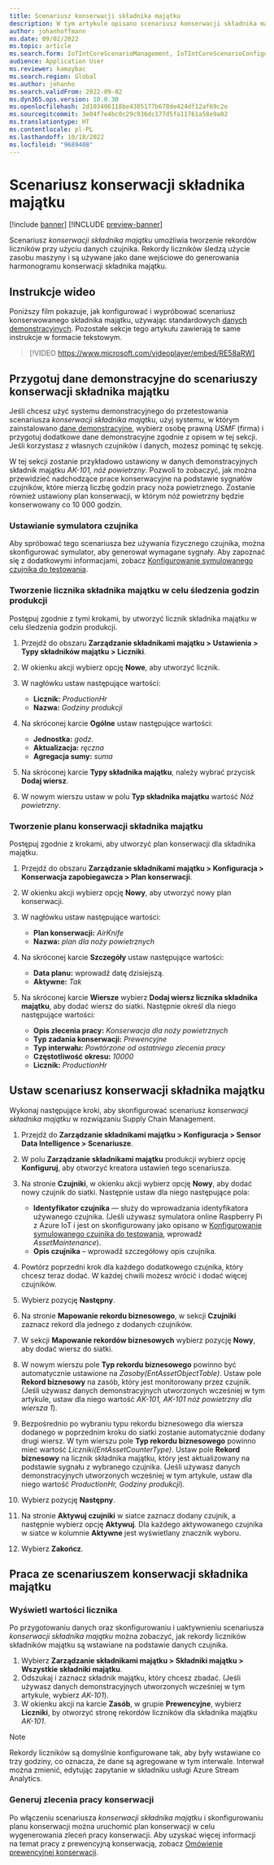 ```yaml
---
title: Scenariusz konserwacji składnika majątku
description: W tym artykule opisano scenariusz konserwacji składnika majątku, który umożliwia używanie danych czujnika w celu tworzenia rekordów liczników, które śledzą użycie zasobu maszyny.
author: johanhoffmann
ms.date: 09/02/2022
ms.topic: article
ms.search.form: IoTIntCoreScenarioManagement, IoTIntCoreScenarioConfigurationWizardV2, EntAssetCounter
audience: Application User
ms.reviewer: kamaybac
ms.search.region: Global
ms.author: johanho
ms.search.validFrom: 2022-09-02
ms.dyn365.ops.version: 10.0.30
ms.openlocfilehash: 2d103406118be4385177b678de424df12af69c2e
ms.sourcegitcommit: 3e04f7e4bc0c29c936dc177d5fa11761a58e9a02
ms.translationtype: HT
ms.contentlocale: pl-PL
ms.lasthandoff: 10/18/2022
ms.locfileid: "9689408"
---
```

# <a name="the-asset-maintenance-scenario"></a>Scenariusz konserwacji składnika majątku

[!include [banner](../includes/banner.md)]
[!INCLUDE [preview-banner](../includes/preview-banner.md)]
<!-- KFM: Preview until further notice -->

Scenariusz *konserwacji składnika majątku* umożliwia tworzenie rekordów liczników przy użyciu danych czujnika. Rekordy liczników śledzą użycie zasobu maszyny i są używane jako dane wejściowe do generowania harmonogramu konserwacji składnika majątku.

## <a name="video-instructions"></a>Instrukcje wideo

Poniższy film pokazuje, jak konfigurować i wypróbować scenariusz konserwowanego składnika majątku, używając standardowych [danych demonstracyjnych](../../fin-ops-core/fin-ops/get-started/demo-data.md). Pozostałe sekcje tego artykułu zawierają te same instrukcje w formacie tekstowym.

> [!VIDEO https://www.microsoft.com/videoplayer/embed/RE58aRW]

## <a name="prepare-demo-data-for-the-asset-maintenance-scenario"></a>Przygotuj dane demonstracyjne do scenariuszy konserwacji składnika majątku

Jeśli chcesz użyć systemu demonstracyjnego do przetestowania scenariusza *konserwacji składnika majątku*, użyj systemu, w którym zainstalowano [dane demonstracyjne](../../fin-ops-core/fin-ops/get-started/demo-data.md), wybierz osobę prawną *USMF* (firma) i przygotuj dodatkowe dane demonstracyjne zgodnie z opisem w tej sekcji. Jeśli korzystasz z własnych czujników i danych, możesz pominąć tę sekcję.

W tej sekcji zostanie przykładowo ustawiony w danych demonstracyjnych składnik majątku *AK-101, nóż powietrzny*. Pozwoli to zobaczyć, jak można przewidzieć nadchodzące prace konserwacyjne na podstawie sygnałów czujników, które mierzą liczbę godzin pracy noża powietrznego. Zostanie również ustawiony plan konserwacji, w którym nóż powietrzny będzie konserwowany co 10 000 godzin.

### <a name="set-up-a-sensor-simulator"></a>Ustawianie symulatora czujnika

Aby spróbować tego scenariusza bez używania fizycznego czujnika, można skonfigurować symulator, aby generował wymagane sygnały. Aby zapoznać się z dodatkowymi informacjami, zobacz [Konfigurowanie symulowanego czujnika do testowania](sdi-set-up-simulated-sensor.md).

### <a name="create-an-asset-counter-to-track-production-hours"></a>Tworzenie licznika składnika majątku w celu śledzenia godzin produkcji

Postępuj zgodnie z tymi krokami, by utworzyć licznik składnika majątku w celu śledzenia godzin produkcji.

1. Przejdź do obszaru **Zarządzanie składnikami majątku \> Ustawienia \> Typy składników majątku \> Liczniki**.
1. W okienku akcji wybierz opcję **Nowe**, aby utworzyć licznik.
1. W nagłówku ustaw następujące wartości:

    - **Licznik:** *ProductionHr*
    - **Nazwa:** *Godziny produkcji*

1. Na skróconej karcie **Ogólne** ustaw następujące wartości:

    - **Jednostka:** *godz.*
    - **Aktualizacja:** *ręczna*
    - **Agregacja sumy:** *suma*

1. Na skróconej karcie **Typy składnika majątku**, należy wybrać przycisk **Dodaj wiersz**.
1. W nowym wierszu ustaw w polu **Typ składnika majątku** wartość *Nóż powietrzny*.

### <a name="create-a-maintenance-plan-for-the-asset"></a>Tworzenie planu konserwacji składnika majątku

Postępuj zgodnie z krokami, aby utworzyć plan konserwacji dla składnika majątku.

1. Przejdź do obszaru **Zarządzanie składnikami majątku \> Konfiguracja \> Konserwacja zapobiegawcza \> Plan konserwacji**.
1. W okienku akcji wybierz opcję **Nowy**, aby utworzyć nowy plan konserwacji.
1. W nagłówku ustaw następujące wartości:

    - **Plan konserwacji:** *AirKnife*
    - **Nazwa:** *plan dla noży powietrznych*

1. Na skróconej karcie **Szczegóły** ustaw następujące wartości:

    - **Data planu:** wprowadź datę dzisiejszą.
    - **Aktywne:** *Tak*

1. Na skróconej karcie **Wiersze** wybierz **Dodaj wiersz licznika składnika majątku**, aby dodać wiersz do siatki. Następnie określ dla niego następujące wartości:

    - **Opis zlecenia pracy:** *Konserwacja dla noży powietrznych*
    - **Typ zadania konserwacji:** *Prewencyjne*
    - **Typ interwału:** *Powtórzone od ostatniego zlecenia pracy*
    - **Częstotliwość okresu:** *10000*
    - **Licznik:** *ProductionHr*

## <a name="set-up-the-asset-maintenance-scenario"></a>Ustaw scenariusz konserwacji składnika majątku

Wykonaj następujące kroki, aby skonfigurować scenariusz *konserwacji składnika majątku* w rozwiązaniu Supply Chain Management.

1. Przejdź do **Zarządzanie składnikami majątku \> Konfiguracja \> Sensor Data Intelligence \> Scenariusze**.
1. W polu **Zarządzanie składnikami majątku** produkcji wybierz opcję **Konfiguruj**, aby otworzyć kreatora ustawień tego scenariusza.
1. Na stronie **Czujniki**, w okienku akcji wybierz opcję **Nowy**, aby dodać nowy czujnik do siatki. Następnie ustaw dla niego następujące pola:

    - **Identyfikator czujnika** — służy do wprowadzania identyfikatora używanego czujnika. (Jeśli używasz symulatora online Raspberry Pi z Azure IoT i jest on skonfigurowany jako opisano w [Konfigurowanie symulowanego czujnika do testowania](sdi-set-up-simulated-sensor.md), wprowadź *AssetMaintenance*).
    - **Opis czujnika** – wprowadź szczegółowy opis czujnika.

1. Powtórz poprzedni krok dla każdego dodatkowego czujnika, który chcesz teraz dodać. W każdej chwili możesz wrócić i dodać więcej czujników.
1. Wybierz pozycję **Następny**.
1. Na stronie **Mapowanie rekordu biznesowego**, w sekcji **Czujniki** zaznacz rekord dla jednego z dodanych czujników.
1. W sekcji **Mapowanie rekordów biznesowych** wybierz pozycję **Nowy**, aby dodać wiersz do siatki.
1. W nowym wierszu pole **Typ rekordu biznesowego** powinno być automatycznie ustawione na *Zasoby(EntAssetObjectTable)*. Ustaw pole **Rekord biznesowy** na zasób, który jest monitorowany przez czujnik. (Jeśli używasz danych demonstracyjnych utworzonych wcześniej w tym artykule, ustaw dla niego wartość *AK-101, AK-101 nóż powietrzny dla wiersza 1*).
1. Bezpośrednio po wybraniu typu rekordu biznesowego dla wiersza dodanego w poprzednim kroku do siatki zostanie automatycznie dodany drugi wiersz. W tym wierszu pole **Typ rekordu biznesowego** powinno mieć wartość *Liczniki(EntAssetCounterType)*. Ustaw pole **Rekord biznesowy** na licznik składnika majątku, który jest aktualizowany na podstawie sygnału z wybranego czujnika. (Jeśli używasz danych demonstracyjnych utworzonych wcześniej w tym artykule, ustaw dla niego wartość *ProductionHr, Godziny produkcji*).
1. Wybierz pozycję **Następny**.
1. Na stronie **Aktywuj czujniki** w siatce zaznacz dodany czujnik, a następnie wybierz opcję **Aktywuj**. Dla każdego aktywowanego czujnika w siatce w kolumnie **Aktywne** jest wyświetlany znacznik wyboru.
1. Wybierz **Zakończ**.

## <a name="work-with-the-asset-maintenance-scenario"></a>Praca ze scenariuszem konserwacji składnika majątku

### <a name="view-counter-values"></a>Wyświetl wartości licznika

Po przygotowaniu danych oraz skonfigurowaniu i uaktywnieniu scenariusza *konserwacji składnika majątku* można zobaczyć, jak rekordy liczników składników majątku są wstawiane na podstawie danych czujnika.

1. Wybierz **Zarządzanie składnikami majątku \> Składniki majątku \> Wszystkie składniki majątku**.
1. Odszukaj i zaznacz składnik majątku, który chcesz zbadać. (Jeśli używasz danych demonstracyjnych utworzonych wcześniej w tym artykule, wybierz *AK-101*).
1. W okienku akcji na karcie **Zasób**, w grupie **Prewencyjne**, wybierz **Liczniki**, by otworzyć stronę rekordów liczników dla składnika majątku *AK-101*.

> [!NOTE]
> Rekordy liczników są domyślnie konfigurowane tak, aby były wstawiane co trzy godziny, co oznacza, że dane są agregowane w tym interwale. Interwał można zmienić, edytując zapytanie w składniku usługi Azure Stream Analytics.

### <a name="generate-maintenance-work-orders"></a>Generuj zlecenia pracy konserwacji

Po włączeniu scenariusza *konserwacji składnika majątku* i skonfigurowaniu planu konserwacji można uruchomić plan konserwacji w celu wygenerowania zleceń pracy konserwacji. Aby uzyskać więcej informacji na temat pracy z prewencyjną konserwacją, zobacz [Omówienie prewencyjnej konserwacji](../asset-management/preventive-and-reactive-maintenance/preventive-maintenance-overview.md).
